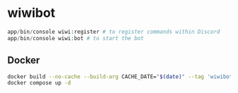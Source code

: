 # wiwibot

```php
app/bin/console wiwi:register # to register commands within Discord
app/bin/console wiwi:bot # to start the bot
```

## Docker

```bash
docker build --no-cache --build-arg CACHE_DATE="$(date)" --tag 'wiwibot-wiwibot' .
docker compose up -d
```
